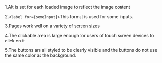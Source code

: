 1.Alt is set for each loaded image to reflect the image content

2.`<label for={someInput}>`This format is used for some inputs.

3.Pages work well on a variety of screen sizes

4.The clickable area is large enough for users of touch screen devices to click on it

5.The buttons are all styled to be clearly visible and the buttons do not use the same color as the background.